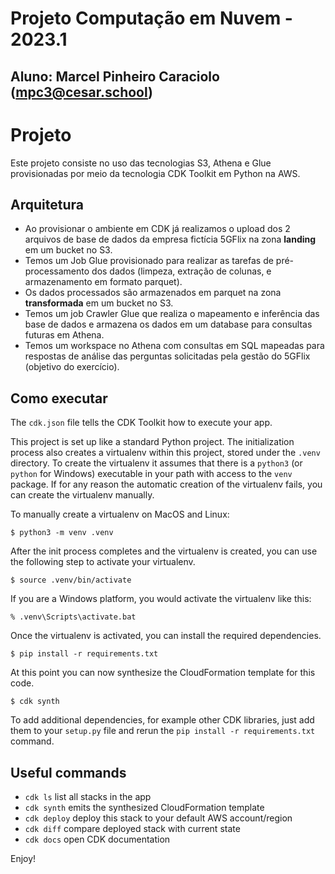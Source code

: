 
# Projeto Computação em Nuvem - 2023.1 
## Aluno: Marcel Pinheiro Caraciolo (mpc3@cesar.school)


# Projeto
Este projeto consiste no uso das tecnologias S3, Athena e Glue provisionadas por meio da tecnologia CDK Toolkit em Python na AWS.

## Arquitetura

- Ao provisionar o ambiente em CDK já realizamos o upload dos 2 arquivos de base de dados da empresa fictícia 5GFlix na zona **landing** em um bucket no S3.
- Temos um Job Glue provisionado para realizar as tarefas de pré-processamento dos dados (limpeza, extração de colunas, e armazenamento em formato parquet).
- Os dados processados são armazenados em parquet na zona **transformada** em um bucket no S3.
- Temos um job Crawler Glue que realiza o mapeamento e inferência das base de dados e armazena os dados em um database para consultas futuras em Athena.
- Temos um workspace no Athena com consultas em SQL mapeadas para respostas de análise das perguntas solicitadas pela gestão do 5GFlix (objetivo do exercício).





## Como executar

The `cdk.json` file tells the CDK Toolkit how to execute your app.

This project is set up like a standard Python project.  The initialization
process also creates a virtualenv within this project, stored under the `.venv`
directory.  To create the virtualenv it assumes that there is a `python3`
(or `python` for Windows) executable in your path with access to the `venv`
package. If for any reason the automatic creation of the virtualenv fails,
you can create the virtualenv manually.

To manually create a virtualenv on MacOS and Linux:

```
$ python3 -m venv .venv
```

After the init process completes and the virtualenv is created, you can use the following
step to activate your virtualenv.

```
$ source .venv/bin/activate
```

If you are a Windows platform, you would activate the virtualenv like this:

```
% .venv\Scripts\activate.bat
```

Once the virtualenv is activated, you can install the required dependencies.

```
$ pip install -r requirements.txt
```

At this point you can now synthesize the CloudFormation template for this code.

```
$ cdk synth
```

To add additional dependencies, for example other CDK libraries, just add
them to your `setup.py` file and rerun the `pip install -r requirements.txt`
command.

## Useful commands

 * `cdk ls`          list all stacks in the app
 * `cdk synth`       emits the synthesized CloudFormation template
 * `cdk deploy`      deploy this stack to your default AWS account/region
 * `cdk diff`        compare deployed stack with current state
 * `cdk docs`        open CDK documentation

Enjoy!
